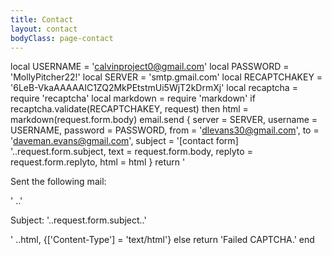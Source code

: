 ```yaml
---
title: Contact
layout: contact
bodyClass: page-contact
---
```


local USERNAME = 'calvinproject0@gmail.com'
local PASSWORD = 'MollyPitcher22!'
local SERVER = 'smtp.gmail.com'
local RECAPTCHAKEY = '6LeB-VkaAAAAAIC1ZQ2MkPEtstmUi5WjT2kDrmXj'
local recaptcha = require 'recaptcha'
local markdown = require 'markdown'
if recaptcha.validate(RECAPTCHAKEY, request) then
	html = markdown(request.form.body)
	email.send {
		server = SERVER, username = USERNAME, password = PASSWORD,
		from = 'dlevans30@gmail.com', to = 'daveman.evans@gmail.com',
		subject = '[contact form] '..request.form.subject,
		text = request.form.body,
		replyto = request.form.replyto,
		html = html
	}
	return '<p>Sent the following mail:</p>'
			..'<p>Subject: '..request.form.subject..'</p>'
			..html,
		{['Content-Type'] = 'text/html'}
else
	return 'Failed CAPTCHA.'
end
